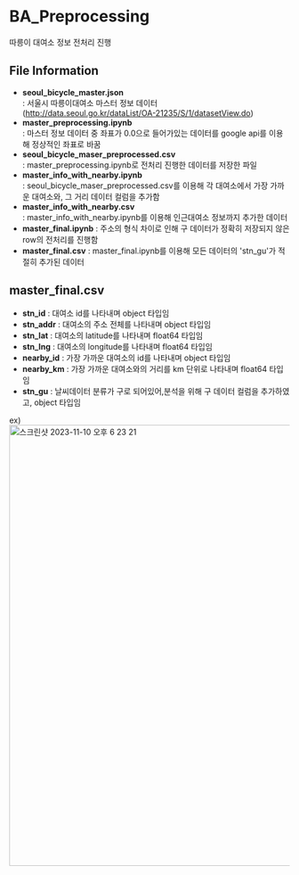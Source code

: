 # BA_Preprocessing
따릉이 대여소 정보 전처리 진행

## File Information
- **seoul_bicycle_master.json**<br/>
  : 서울시 따릉이대여소 마스터 정보 데이터 (http://data.seoul.go.kr/dataList/OA-21235/S/1/datasetView.do)
- **master_preprocessing.ipynb**<br/>
  : 마스터 정보 데이터 중 좌표가 0.0으로 들어가있는 데이터를 google api를 이용해 정상적인 좌표로 바꿈
- **seoul_bicycle_maser_preprocessed.csv**<br/>
  : master_preprocessing.ipynb로 전처리 진행한 데이터를 저장한 파일
- **master_info_with_nearby.ipynb**<br/>
  : seoul_bicycle_maser_preprocessed.csv를 이용해 각 대여소에서 가장 가까운 대여소와, 그 거리 데이터 컬럼을 추가함
- **master_info_with_nearby.csv**<br/>
  : master_info_with_nearby.ipynb를 이용해 인근대여소 정보까지 추가한 데이터
- **master_final.ipynb**
  : 주소의 형식 차이로 인해 구 데이터가 정확히 저장되지 않은 row의 전처리를 진행함
- **master_final.csv**
  : master_final.ipynb를 이용해 모든 데이터의 'stn_gu'가 적절히 추가된 데이터


##  master_final.csv
- **stn_id** : 대여소 id를 나타내며 object 타입임
- **stn_addr** : 대여소의 주소 전체를 나타내며 object 타입임
- **stn_lat** : 대여소의 latitude를 나타내며 float64 타입임
- **stn_lng** : 대여소의 longitude를 나타내며 float64 타입임
- **nearby_id** : 가장 가까운 대여소의 id를 나타내며 object 타입임
- **nearby_km** : 가장 가까운 대여소와의 거리를 km 단위로 나타내며 float64 타입임
- **stn_gu** : 날씨데이터 분류가 구로 되어있어,분석을 위해 구 데이터 컬럼을 추가하였고, object 타입임
  
ex)<br/>
<img width="791" alt="스크린샷 2023-11-10 오후 6 23 21" src="https://github.com/cyl0424/BA_Preprocessing/assets/63573867/226225b4-2d06-4b89-ac3b-1313cd888e37">

